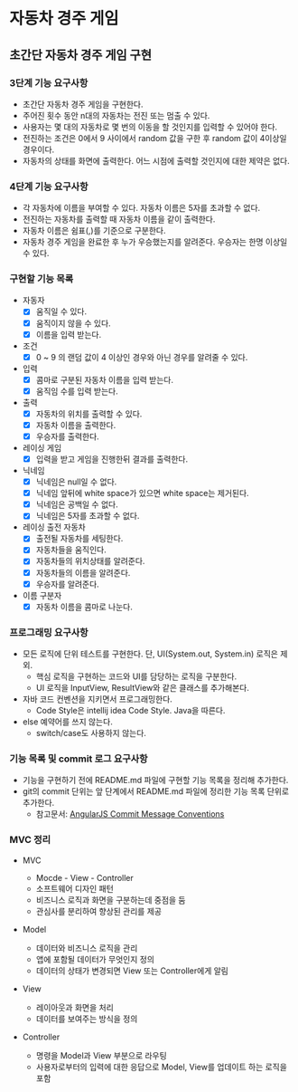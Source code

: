 # 자동차 경주 게임

## 초간단 자동차 경주 게임 구현

### 3단계 기능 요구사항
- 초간단 자동차 경주 게임을 구현한다.
- 주어진 횟수 동안 n대의 자동차는 전진 또는 멈출 수 있다.
- 사용자는 몇 대의 자동차로 몇 번의 이동을 할 것인지를 입력할 수 있어야 한다.
- 전진하는 조건은 0에서 9 사이에서 random 값을 구한 후 random 값이 4이상일 경우이다.
- 자동차의 상태를 화면에 출력한다. 어느 시점에 출력할 것인지에 대한 제약은 없다.

### 4단계 기능 요구사항
- 각 자동차에 이름을 부여할 수 있다. 자동차 이름은 5자를 초과할 수 없다.
- 전진하는 자동차를 출력할 때 자동차 이름을 같이 출력한다.
- 자동차 이름은 쉼표(,)를 기준으로 구분한다.
- 자동차 경주 게임을 완료한 후 누가 우승했는지를 알려준다. 우승자는 한명 이상일 수 있다.

### 구현할 기능 목록
- 자동자
  - [x] 움직일 수 있다.
  - [x] 움직이지 않을 수 있다.
  - [x] 이름을 입력 받는다.
- 조건
  - [x] 0 ~ 9 의 랜덤 값이 4 이상인 경우와 아닌 경우를 알려줄 수 있다.
- 입력
  - [x] 콤마로 구분된 자동차 이름을 입력 받는다.
  - [x] 움직임 수를 입력 받는다.
- 출력
  - [x] 자동차의 위치를 출력할 수 있다.
  - [x] 자동차 이름을 출력한다.
  - [x] 우승자를 출력한다.
- 레이싱 게임
  - [x] 입력을 받고 게임을 진행한뒤 결과를 출력한다.
- 닉네임
  - [x] 닉네임은 null일 수 없다.
  - [x] 닉네임 앞뒤에 white space가 있으면 white space는 제거된다.
  - [x] 닉네임은 공백일 수 없다.
  - [x] 닉네임은 5자를 초과할 수 없다.
- 레이싱 출전 자동차
  - [x] 출전될 자동차를 세팅한다.
  - [x] 자동차들을 움직인다.
  - [x] 자동차들의 위치상태를 알려준다.
  - [x] 자동차들의 이름을 알려준다.
  - [x] 우승자를 알려준다.
- 이름 구분자
  - [x] 자동차 이름을 콤마로 나눈다.

### 프로그래밍 요구사항
- 모든 로직에 단위 테스트를 구현한다. 단, UI(System.out, System.in) 로직은 제외.
    - 핵심 로직을 구현하는 코드와 UI를 담당하는 로직을 구분한다.
    - UI 로직을 InputView, ResultView와 같은 클래스를 추가해본다.
- 자바 코드 컨벤션을 지키면서 프로그래밍한다.
    - Code Style은 intellij idea Code Style. Java을 따른다.
- else 예약어를 쓰지 않는다.
    - switch/case도 사용하지 않는다.

### 기능 목록 및 commit 로그 요구사항
- 기능을 구현하기 전에 README.md 파일에 구현할 기능 목록을 정리해 추가한다.
- git의 commit 단위는 앞 단계에서 README.md 파일에 정리한 기능 목록 단위로 추가한다.
    - 참고문서: [AngularJS Commit Message Conventions](https://gist.github.com/stephenparish/9941e89d80e2bc58a153)

### MVC 정리

- MVC
  - Mocde - View - Controller
  - 소프트웨어 디자인 패턴
  - 비즈니스 로직과 화면을 구분하는데 중점을 둠
  - 관심사를 분리하여 향상된 관리를 제공

- Model
  - 데이터와 비즈니스 로직을 관리
  - 앱에 포함될 데이터가 무엇인지 정의
  - 데이터의 상태가 변경되면 View 또는 Controller에게 알림

- View
  - 레이아웃과 화면을 처리
  - 데이터를 보여주는 방식을 정의

- Controller
  - 명령을 Model과 View 부분으로 라우팅
  - 사용자로부터의 입력에 대한 응답으로 Model, View를 업데이트 하는 로직을 포함